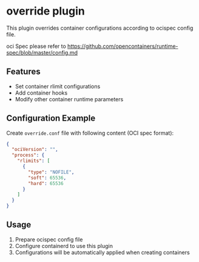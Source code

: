 # override plugin

This plugin overrides container configurations according to ocispec config file.

oci Spec please refer to https://github.com/opencontainers/runtime-spec/blob/master/config.md

## Features
- Set container rlimit configurations
- Add container hooks
- Modify other container runtime parameters

## Configuration Example

Create `override.conf` file with following content (OCI spec format):

```json
{
  "ociVersion": "",
  "process": {
    "rlimits": [
      {
        "type": "NOFILE",
        "soft": 65536,
        "hard": 65536
      }
    ]
  }
}
```

## Usage
1. Prepare ocispec config file
2. Configure containerd to use this plugin
3. Configurations will be automatically applied when creating containers
